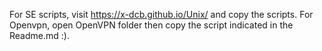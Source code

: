 For SE scripts, visit https://x-dcb.github.io/Unix/ and copy the scripts.
For Openvpn, open OpenVPN folder then copy the script indicated in the Readme.md :).
